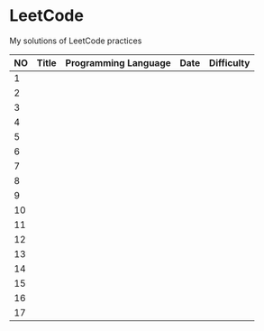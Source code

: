 # LeetCode
My solutions of LeetCode practices  

| NO  | Title  | Programming Language  | Date  | Difficulty  |
| --- | ------ | --------------------- | ----- | ----------- |
| 1   |        |                       |       |             |
| 2   |        |                       |       |             |
| 3   |        |                       |       |             |
| 4   |        |                       |       |             |
| 5   |        |                       |       |             |
| 6   |        |                       |       |             |
| 7   |        |                       |       |             |
| 8   |        |                       |       |             |
| 9   |        |                       |       |             |
| 10  |        |                       |       |             |
| 11  |        |                       |       |             |
| 12  |        |                       |       |             |
| 13  |        |                       |       |             |
| 14  |        |                       |       |             |
| 15  |        |                       |       |             |
| 16  |        |                       |       |             |
| 17  |        |                       |       |             |
